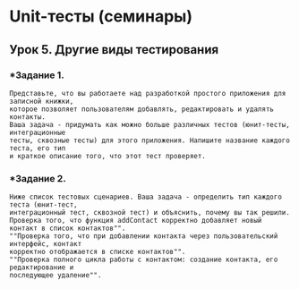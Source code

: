 # Unit-тесты (семинары)
## Урок 5. Другие виды тестирования
### *Задание 1. 
    Представьте, что вы работаете над разработкой простого приложения для записной книжки, 
    которое позволяет пользователям добавлять, редактировать и удалять контакты.
    Ваша задача - придумать как можно больше различных тестов (юнит-тесты, интеграционные 
    тесты, сквозные тесты) для этого приложения. Напишите название каждого теста, его тип 
    и краткое описание того, что этот тест проверяет.

### *Задание 2. 
    Ниже список тестовых сценариев. Ваша задача - определить тип каждого теста (юнит-тест,  
    интеграционный тест, сквозной тест) и объяснить, почему вы так решили.
    Проверка того, что функция addContact корректно добавляет новый контакт в список контактов"".
    ""Проверка того, что при добавлении контакта через пользовательский интерфейс, контакт 
    корректно отображается в списке контактов"".
    ""Проверка полного цикла работы с контактом: создание контакта, его редактирование и 
    последующее удаление"".
